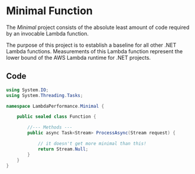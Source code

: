 # Minimal Function

The _Minimal_ project consists of the absolute least amount of code required by an invocable Lambda function.

The purpose of this project is to establish a baseline for all other .NET Lambda functions. Measurements of this Lambda function represent the lower bound of the AWS Lambda runtime for .NET projects.

## Code

```csharp
using System.IO;
using System.Threading.Tasks;

namespace LambdaPerformance.Minimal {

    public sealed class Function {

        //--- Methods ---
        public async Task<Stream> ProcessAsync(Stream request) {

            // it doesn't get more minimal than this!
            return Stream.Null;
        }
    }
}
```